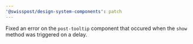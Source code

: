 ```yaml
---
'@swisspost/design-system-components': patch
---
```


Fixed an error on the `post-tooltip` component that occured when the `show` method was triggered on a delay.
